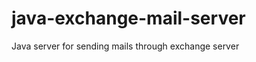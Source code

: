 java-exchange-mail-server
=========================

Java server for sending mails through exchange server
